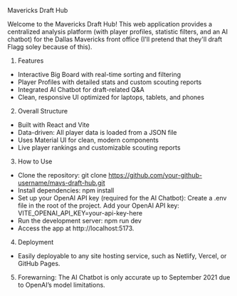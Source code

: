 Mavericks Draft Hub

Welcome to the Mavericks Draft Hub! This web application provides a centralized analysis platform (with player profiles, statistic filters, and an AI chatbot) for the Dallas Mavericks front office (I'll pretend that they'll draft Flagg soley because of this). 

1. Features
- Interactive Big Board with real-time sorting and filtering
- Player Profiles with detailed stats and custom scouting reports
- Integrated AI Chatbot for draft-related Q&A
- Clean, responsive UI optimized for laptops, tablets, and phones

2. Overall Structure 
- Built with React and Vite
- Data-driven: All player data is loaded from a JSON file
- Uses Material UI for clean, modern components
- Live player rankings and customizable scouting reports

3. How to Use
- Clone the repository: git clone https://github.com/your-github-username/mavs-draft-hub.git
- Install dependencies: npm install
- Set up your OpenAI API key (required for the AI Chatbot): Create a .env file in the root of the project. Add your OpenAI API key: VITE_OPENAI_API_KEY=your-api-key-here
- Run the development server: npm run dev
- Access the app at http://localhost:5173.

4. Deployment
- Easily deployable to any site hosting service, such as Netlify, Vercel, or GitHub Pages.

5. Forewarning: The AI Chatbot is only accurate up to September 2021 due to OpenAI’s model limitations.
